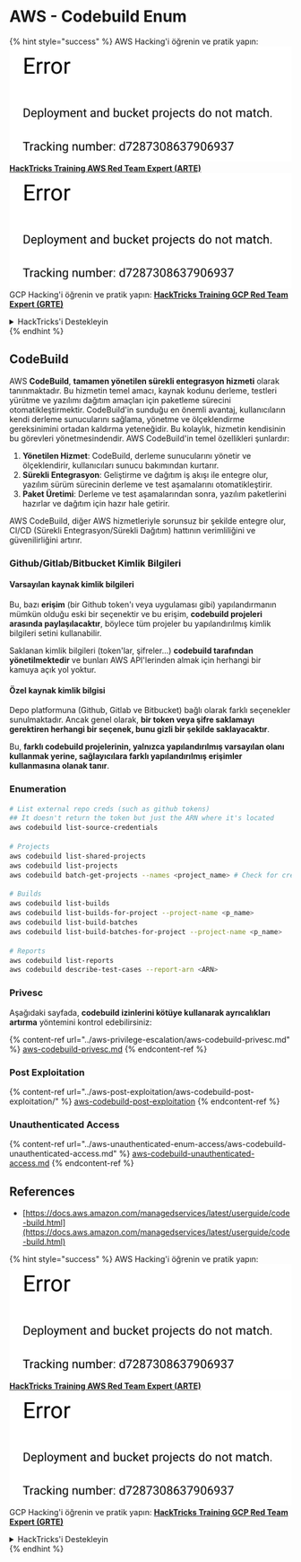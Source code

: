 # AWS - Codebuild Enum

{% hint style="success" %}
AWS Hacking'i öğrenin ve pratik yapın:<img src="../../../.gitbook/assets/image (1) (1).png" alt="" data-size="line">[**HackTricks Training AWS Red Team Expert (ARTE)**](https://training.hacktricks.xyz/courses/arte)<img src="../../../.gitbook/assets/image (1) (1).png" alt="" data-size="line">\
GCP Hacking'i öğrenin ve pratik yapın: <img src="../../../.gitbook/assets/image (2).png" alt="" data-size="line">[**HackTricks Training GCP Red Team Expert (GRTE)**<img src="../../../.gitbook/assets/image (2).png" alt="" data-size="line">](https://training.hacktricks.xyz/courses/grte)

<details>

<summary>HackTricks'i Destekleyin</summary>

* [**abonelik planlarını**](https://github.com/sponsors/carlospolop) kontrol edin!
* **💬 [**Discord grubuna**](https://discord.gg/hRep4RUj7f) veya [**telegram grubuna**](https://t.me/peass) katılın ya da **Twitter'da** 🐦 [**@hacktricks\_live**](https://twitter.com/hacktricks\_live)** bizi takip edin.**
* **Hacking ipuçlarını paylaşmak için** [**HackTricks**](https://github.com/carlospolop/hacktricks) ve [**HackTricks Cloud**](https://github.com/carlospolop/hacktricks-cloud) github reposuna PR gönderin.

</details>
{% endhint %}

## CodeBuild

AWS **CodeBuild**, **tamamen yönetilen sürekli entegrasyon hizmeti** olarak tanınmaktadır. Bu hizmetin temel amacı, kaynak kodunu derleme, testleri yürütme ve yazılımı dağıtım amaçları için paketleme sürecini otomatikleştirmektir. CodeBuild'in sunduğu en önemli avantaj, kullanıcıların kendi derleme sunucularını sağlama, yönetme ve ölçeklendirme gereksinimini ortadan kaldırma yeteneğidir. Bu kolaylık, hizmetin kendisinin bu görevleri yönetmesindendir. AWS CodeBuild'in temel özellikleri şunlardır:

1. **Yönetilen Hizmet**: CodeBuild, derleme sunucularını yönetir ve ölçeklendirir, kullanıcıları sunucu bakımından kurtarır.
2. **Sürekli Entegrasyon**: Geliştirme ve dağıtım iş akışı ile entegre olur, yazılım sürüm sürecinin derleme ve test aşamalarını otomatikleştirir.
3. **Paket Üretimi**: Derleme ve test aşamalarından sonra, yazılım paketlerini hazırlar ve dağıtım için hazır hale getirir.

AWS CodeBuild, diğer AWS hizmetleriyle sorunsuz bir şekilde entegre olur, CI/CD (Sürekli Entegrasyon/Sürekli Dağıtım) hattının verimliliğini ve güvenilirliğini artırır.

### **Github/Gitlab/Bitbucket Kimlik Bilgileri**

#### **Varsayılan kaynak kimlik bilgileri**

Bu, bazı **erişim** (bir Github token'ı veya uygulaması gibi) yapılandırmanın mümkün olduğu eski bir seçenektir ve bu erişim, **codebuild projeleri arasında paylaşılacaktır**, böylece tüm projeler bu yapılandırılmış kimlik bilgileri setini kullanabilir.

Saklanan kimlik bilgileri (token'lar, şifreler...) **codebuild tarafından yönetilmektedir** ve bunları AWS API'lerinden almak için herhangi bir kamuya açık yol yoktur.

#### Özel kaynak kimlik bilgisi

Depo platformuna (Github, Gitlab ve Bitbucket) bağlı olarak farklı seçenekler sunulmaktadır. Ancak genel olarak, **bir token veya şifre saklamayı gerektiren herhangi bir seçenek, bunu gizli bir şekilde saklayacaktır**.

Bu, **farklı codebuild projelerinin, yalnızca yapılandırılmış varsayılan olanı kullanmak yerine, sağlayıcılara farklı yapılandırılmış erişimler kullanmasına olanak tanır**.

### Enumeration
```bash
# List external repo creds (such as github tokens)
## It doesn't return the token but just the ARN where it's located
aws codebuild list-source-credentials

# Projects
aws codebuild list-shared-projects
aws codebuild list-projects
aws codebuild batch-get-projects --names <project_name> # Check for creds in env vars

# Builds
aws codebuild list-builds
aws codebuild list-builds-for-project --project-name <p_name>
aws codebuild list-build-batches
aws codebuild list-build-batches-for-project --project-name <p_name>

# Reports
aws codebuild list-reports
aws codebuild describe-test-cases --report-arn <ARN>
```
### Privesc

Aşağıdaki sayfada, **codebuild izinlerini kötüye kullanarak ayrıcalıkları artırma** yöntemini kontrol edebilirsiniz:

{% content-ref url="../aws-privilege-escalation/aws-codebuild-privesc.md" %}
[aws-codebuild-privesc.md](../aws-privilege-escalation/aws-codebuild-privesc.md)
{% endcontent-ref %}

### Post Exploitation

{% content-ref url="../aws-post-exploitation/aws-codebuild-post-exploitation/" %}
[aws-codebuild-post-exploitation](../aws-post-exploitation/aws-codebuild-post-exploitation/)
{% endcontent-ref %}

### Unauthenticated Access

{% content-ref url="../aws-unauthenticated-enum-access/aws-codebuild-unauthenticated-access.md" %}
[aws-codebuild-unauthenticated-access.md](../aws-unauthenticated-enum-access/aws-codebuild-unauthenticated-access.md)
{% endcontent-ref %}

## References

* [https://docs.aws.amazon.com/managedservices/latest/userguide/code-build.html](https://docs.aws.amazon.com/managedservices/latest/userguide/code-build.html)

{% hint style="success" %}
AWS Hacking'i öğrenin ve pratik yapın:<img src="../../../.gitbook/assets/image (1) (1).png" alt="" data-size="line">[**HackTricks Training AWS Red Team Expert (ARTE)**](https://training.hacktricks.xyz/courses/arte)<img src="../../../.gitbook/assets/image (1) (1).png" alt="" data-size="line">\
GCP Hacking'i öğrenin ve pratik yapın: <img src="../../../.gitbook/assets/image (2).png" alt="" data-size="line">[**HackTricks Training GCP Red Team Expert (GRTE)**<img src="../../../.gitbook/assets/image (2).png" alt="" data-size="line">](https://training.hacktricks.xyz/courses/grte)

<details>

<summary>HackTricks'i Destekleyin</summary>

* [**abonelik planlarını**](https://github.com/sponsors/carlospolop) kontrol edin!
* **💬 [**Discord grubuna**](https://discord.gg/hRep4RUj7f) veya [**telegram grubuna**](https://t.me/peass) katılın ya da **Twitter'da** 🐦 [**@hacktricks\_live**](https://twitter.com/hacktricks\_live)**'i takip edin.**
* **Hacking ipuçlarını paylaşmak için** [**HackTricks**](https://github.com/carlospolop/hacktricks) ve [**HackTricks Cloud**](https://github.com/carlospolop/hacktricks-cloud) github reposuna PR gönderin.

</details>
{% endhint %}
